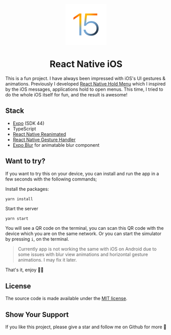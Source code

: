 <!-- Banner Image -->

<p align="center">
    <img alt="app icon" height="128" src="./assets/icon.png">
    <h1 align="center">React Native iOS</h1>
</p>

This is a fun project. I have always been impressed with iOS's UI gestures & animations. Previously I developed [React Native Hold Menu](https://github.com/enesozturk/react-native-hold-menu) which I inspired by the iOS messages, applications hold to open menus. This time, I tried to do the whole iOS itself for fun, and the result is awesome!

## Stack

- [Expo](https://expo.dev/) (SDK 44)
- TypeScript
- [React Native Reanimated](https://docs.swmansion.com/react-native-reanimated/)
- [React Native Gesture Handler](https://docs.swmansion.com/react-native-gesture-handler/docs/)
- [Expo Blur](https://github.com/expo/expo/tree/master/packages/expo-blur) for animatable blur component

## Want to try?

If you want to try this on your device, you can install and run the app in a few seconds with the following commands;

Install the packages:

```
yarn install
```

Start the server

```bash
yarn start
```

You will see a QR code on the terminal, you can scan this QR code with the device which you are on the same network. Or you can start the simulator by pressing `i`, on the terminal.

> Currently app is not working the same with iOS on Android due to some issues with blur view animations and horizontal gesture animations. I may fix it later.

That's it, enjoy 🤞🏽

## License

The source code is made available under the [MIT license](./LICENSE).

## Show Your Support

If you like this project, please give a star and follow me on Github for more 🤩
